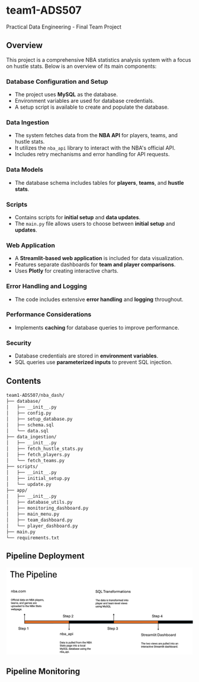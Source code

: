 # team1-ADS507
Practical Data Engineering - Final Team Project


## Overview

This project is a comprehensive NBA statistics analysis system with a focus on hustle stats. Below is an overview of its main components:

### Database Configuration and Setup
- The project uses **MySQL** as the database.
- Environment variables are used for database credentials.
- A setup script is available to create and populate the database.

### Data Ingestion
- The system fetches data from the **NBA API** for players, teams, and hustle stats.
- It utilizes the `nba_api` library to interact with the NBA's official API.
- Includes retry mechanisms and error handling for API requests.

### Data Models
- The database schema includes tables for **players**, **teams**, and **hustle stats**.

### Scripts
- Contains scripts for **initial setup** and **data updates**.
- The `main.py` file allows users to choose between **initial setup** and **updates**.

### Web Application
- A **Streamlit-based web application** is included for data visualization.
- Features separate dashboards for **team and player comparisons**.
- Uses **Plotly** for creating interactive charts.

### Error Handling and Logging
- The code includes extensive **error handling** and **logging** throughout.

### Performance Considerations
- Implements **caching** for database queries to improve performance.

### Security
- Database credentials are stored in **environment variables**.
- SQL queries use **parameterized inputs** to prevent SQL injection.



## Contents
```plaintext
team1-ADS507/nba_dash/ 
├── database/
│   ├── __init__.py
│   ├── config.py
│   ├── setup_database.py
│   ├── schema.sql
│   └── data.sql
├── data_ingestion/
│   ├── __init__.py
│   ├── fetch_hustle_stats.py
│   ├── fetch_players.py
│   └── fetch_teams.py
├── scripts/
│   ├── __init__.py
│   ├── initial_setup.py
│   └── update.py
├── app/
│   ├── __init__.py
│   ├── database_utils.py
│   ├── monitoring_dashboard.py
│   ├── main_menu.py
│   ├── team_dashboard.py
│   └── player_dashboard.py
├── main.py
└── requirements.txt
```


## Pipeline Deployment
![Pipeline Deployment](imgs/pipeline.PNG)

## Pipeline Monitoring